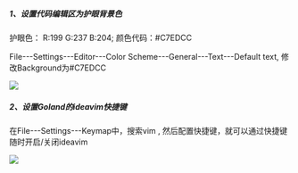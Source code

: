 ##### 1、设置代码编辑区为护眼背景色

护眼色： R:199 G:237 B:204;        颜色代码：#C7EDCC

File---Settings---Editor---Color Scheme---General---Text---Default text, 修改Background为#C7EDCC

![](D:\MyGithub\http\工具文档\goland配置护眼色.png)





##### 2、设置Goland的ideavim快捷键

在File---Settings---Keymap中，搜索vim , 然后配置快捷键，就可以通过快捷键随时开启/关闭ideavim

![](D:\MyGithub\http\工具文档\goland设置ideavim快捷键.png)





























































